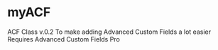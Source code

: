 # myACF
ACF Class v.0.2
To make adding Advanced Custom Fields a lot easier
Requires Advanced Custom Fields Pro
